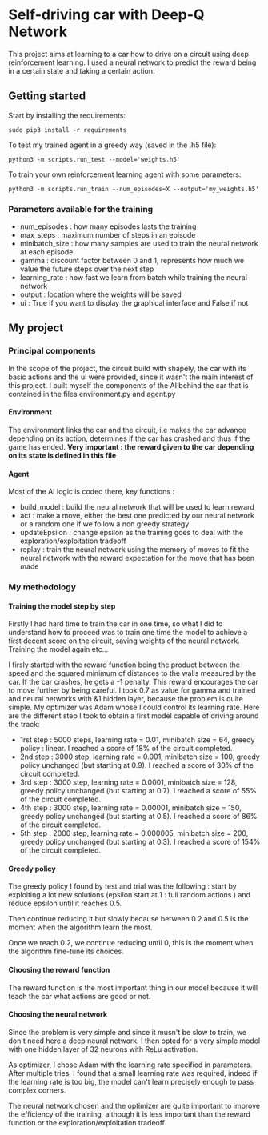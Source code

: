 # Self-driving car with Deep-Q Network

This project aims at learning to a car how to drive on a circuit using deep reinforcement learning. I used a neural network to predict the reward being in a certain state and taking a certain action.

## Getting started

Start by installing the requirements:
```
sudo pip3 install -r requirements
```
To test my trained agent in a greedy way (saved in the .h5 file):
```
python3 -m scripts.run_test --model='weights.h5'
```

To train your own reinforcement learning agent with some parameters:
```
python3 -m scripts.run_train --num_episodes=X --output='my_weights.h5'
```
### Parameters available for the training

* num_episodes : how many episodes lasts the training
* max_steps : maximum number of steps in an episode
* minibatch_size : how many samples are used to train the neural network at each episode
* gamma : discount factor between 0 and 1, represents how much we value the future steps over the next step
* learning_rate : how fast we learn from batch while training the neural network
* output : location where the weights will be saved
* ui : True if you want to display the graphical interface and False if not

## My project

### Principal components

In the scope of the project, the circuit build with shapely, the car with its basic actions and the ui were provided, since it wasn't the main interest of this project. I built myself the components of the AI behind the car that is contained in the files environment.py and agent.py

#### Environment 
The environment links the car and the circuit, i.e makes the car advance depending on its action, determines if the car has crashed and thus if the game has ended. **Very important : the reward given to the car depending on its state is defined in this file**

#### Agent

Most of the AI logic is coded there, key functions : 
* build_model : build the neural network that will be used to learn reward
* act : make a move, either the best one predicted by our neural network or a random one if we follow a non greedy strategy
* updateEpsilon : change epsilon as the training goes to deal with the exploration/exploitation tradeoff
* replay : train the neural network using the memory of moves to fit the neural network with the reward expectation for the move that has been made

### My methodology 

#### Training the model step by step

Firstly I had hard time to train the car in one time, so what I did to understand how to proceed was to train one time the model to achieve a first decent score on the circuit, saving weights of the neural network. Training the model again etc...

I firsly started with the reward function being the product between the speed and the squared minimum of distances to the walls measured by the car. If the car crashes, he gets a -1 penalty. This reward encourages the car to move further by being careful. I took 0.7 as value for gamma and trained and neural networks with &1 hidden layer, because the problem is quite simple. My optimizer was Adam whose I could control its learning rate.
Here are the different step I took to obtain a first model capable of driving around the track:
* 1rst step : 5000 steps, learning rate = 0.01, minibatch size = 64, greedy policy : linear. I reached a score of 18% of the circuit completed.
* 2nd step : 3000 step, learning rate = 0.001, minibatch size = 100, greedy policy unchanged (but starting at 0.9). I reached a score of 30% of the circuit completed.
* 3rd step : 3000 step, learning rate = 0.0001, minibatch size = 128, greedy policy unchanged (but starting at 0.7). I reached a score of 55% of the circuit completed.
* 4th step : 3000 step, learning rate = 0.00001, minibatch size = 150, greedy policy unchanged (but starting at 0.5). I reached a score of 86% of the circuit completed.
* 5th step : 2000 step, learning rate = 0.000005, minibatch size = 200, greedy policy unchanged (but starting at 0.3). I reached a score of 154% of the circuit completed.

#### Greedy policy 

The greedy policy I found by test and trial was the following : start by exploiting a lot new solutions (epsilon start at 1 : full random actions ) and reduce epsilon until it reaches 0.5.

Then continue reducing it but slowly because between 0.2 and 0.5 is the moment when the algorithm learn the most.

Once we reach 0.2, we continue reducing until 0, this is the moment when the algorithm fine-tune its choices.

#### Choosing the reward function
The reward function is the most important thing in our model because it will teach the car what actions are good or not. 


#### Choosing the neural network 

Since the problem is very simple and since it musn't be slow to train, we don't need here a deep neural network. I then opted for a very simple model with one hidden layer of 32 neurons with ReLu activation.

As optimizer, I chose Adam with the learning rate specified in parameters. After multiple tries, I found that a small learning rate was required, indeed if the learning rate is too big, the model can't learn precisely enough to pass complex corners.

The neural network chosen and the optimizer are quite important to improve the efficiency of the training, although it is less important than the reward function or the exploration/exploitation tradeoff.


